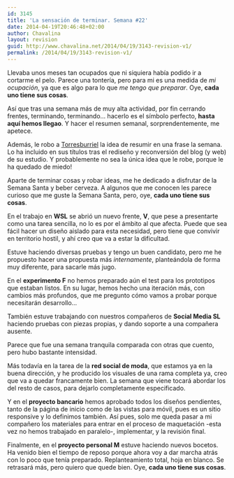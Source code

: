 ```yaml
---
id: 3145
title: 'La sensación de terminar. Semana #22'
date: 2014-04-19T20:46:48+02:00
author: Chavalina
layout: revision
guid: http://www.chavalina.net/2014/04/19/3143-revision-v1/
permalink: /2014/04/19/3143-revision-v1/
---
```

Llevaba unos meses tan ocupados que ni siquiera había podido ir a cortarme el pelo. Parece una tontería, pero para mi es una medida de _mi ocupación_, ya que es algo para lo que _me tengo que preparar_. Oye, **cada uno tiene sus cosas**. 



Así que tras una semana más de muy alta actividad, por fin cerrando frentes, terminando, terminando… hacerlo es el símbolo perfecto, **hasta aquí hemos llegao**. Y hacer el resumen semanal, sorprendentemente, me apetece. 

Además, le robo a [Torresburriel](http://www.torresburriel.com/weblog/) la idea de resumir en una frase la semana. Lo ha incluido en sus títulos tras el rediseño y reconversión del blog (y web) de su estudio. Y probablemente no sea la única idea que le robe, porque le ha quedado de miedo!

Aparte de terminar cosas y robar ideas, me he dedicado a disfrutar de la Semana Santa y beber cerveza. A algunos que me conocen les parece curioso que me guste la Semana Santa, pero, oye, **cada uno tiene sus cosas**.



En el trabajo en **WSL** se abrió un nuevo frente, **V**, que pese a presentarte como una tarea sencilla, no lo es por el ámbito al que afecta. Puede que sea fácil hacer un diseño aislado para esta necesidad, pero tiene que convivir en territorio hostil, y ahí creo que va a estar la dificultad. 

Estuve haciendo diversas pruebas y tengo un buen candidato, pero me he propuesto hacer una propuesta más _internamente_, planteándola de forma muy diferente, para sacarle más jugo.

En el **experimento F** no hemos preparado aún el test para los prototipos que estaban listos. En su lugar, hemos hecho una iteración más, con cambios más profundos, que me pregunto cómo vamos a probar porque necesitarán desarrollo…

También estuve trabajando con nuestros compañeros de **Social Media SL** haciendo pruebas con piezas propias, y dando soporte a una compañera ausente.

Parece que fue una semana tranquila comparada con otras que cuento, pero hubo bastante intensidad.

Más todavía en la tarea de la **red social de moda**, que estamos ya en la buena dirección, y he producido los visuales de una rama completa ya, creo que va a quedar francamente bien. La semana que viene tocará abordar los del resto de casos, para dejarlo completamente especificado.

Y en el **proyecto bancario** hemos aprobado todos los diseños pendientes, tanto de la página de inicio como de las vistas para móvil, pues es un sitio responsive y lo definimos también. Así pues, solo me queda pasar a mi compañero los materiales para entrar en el proceso de maquetación -esta vez no hemos trabajado en paralelo-, implementar, y la revisión final.

Finalmente, en el **proyecto personal M** estuve haciendo nuevos bocetos. Ha venido bien el tiempo de reposo porque ahora voy a dar marcha atrás con lo poco que tenía preparado. Replanteamiento total, hoja en blanco. Se retrasará más, pero quiero que quede bien. Oye, **cada uno tiene sus cosas**.